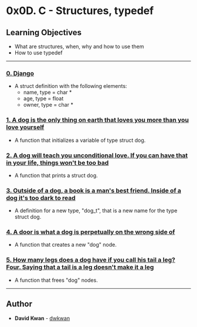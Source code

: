 # 0x0D. C - Structures, typedef

## Learning Objectives

* What are structures, when, why and how to use them
* How to use typedef

---

### [0. Django](./dog.h)
* A struct definition with the following elements:
  * name, type = char *
  * age, type = float
  * owner, type = char *


### [1. A dog is the only thing on earth that loves you more than you love yourself](./1-init_dog.c)
* A function that initializes a variable of type struct dog.


### [2. A dog will teach you unconditional love. If you can have that in your life, things won't be too bad](./2-print_dog.c)
* A function that prints a struct dog.


### [3. Outside of a dog, a book is a man's best friend. Inside of a dog it's too dark to read](./dog.h)
* A definition for a new type, "dog_t", that is a new name for the type struct dog.


### [4. A door is what a dog is perpetually on the wrong side of](./4-new_dog.c)
* A function that creates a new "dog" node.


### [5. How many legs does a dog have if you call his tail a leg? Four. Saying that a tail is a leg doesn't make it a leg](./5-free_dog.c)
* A function that frees "dog" nodes.

---

## Author
* **David Kwan** - [dwkwan](https://github.com/dwkwan)